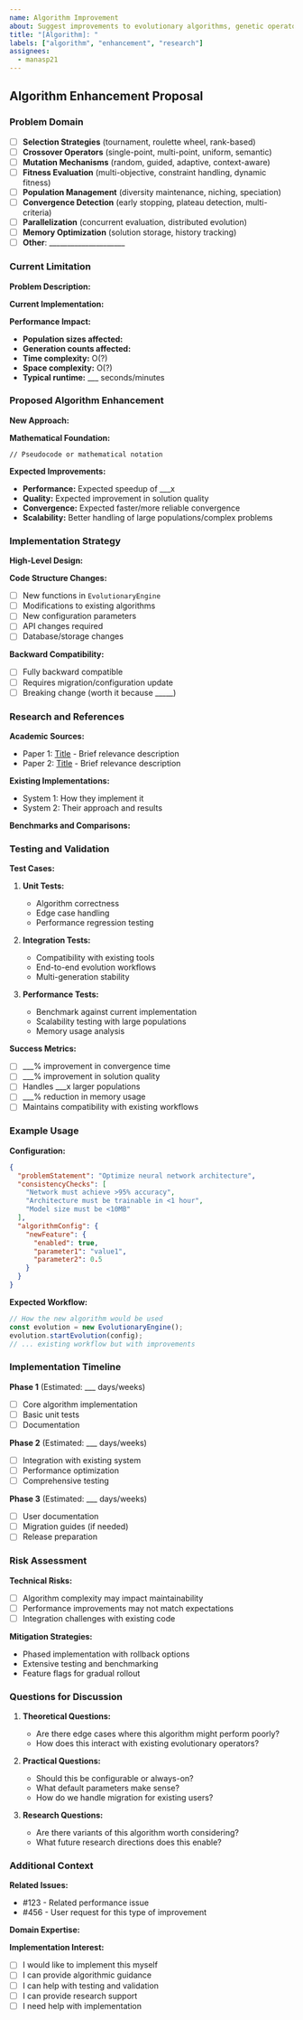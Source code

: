 ```yaml
---
name: Algorithm Improvement
about: Suggest improvements to evolutionary algorithms, genetic operators, or optimization strategies
title: "[Algorithm]: "
labels: ["algorithm", "enhancement", "research"]
assignees:
  - manasp21
---
```


## Algorithm Enhancement Proposal

### Problem Domain
<!-- What specific area of the evolutionary algorithm needs improvement? -->
- [ ] **Selection Strategies** (tournament, roulette wheel, rank-based)
- [ ] **Crossover Operators** (single-point, multi-point, uniform, semantic)
- [ ] **Mutation Mechanisms** (random, guided, adaptive, context-aware)
- [ ] **Fitness Evaluation** (multi-objective, constraint handling, dynamic fitness)
- [ ] **Population Management** (diversity maintenance, niching, speciation)
- [ ] **Convergence Detection** (early stopping, plateau detection, multi-criteria)
- [ ] **Parallelization** (concurrent evaluation, distributed evolution)
- [ ] **Memory Optimization** (solution storage, history tracking)
- [ ] **Other**: _____________________

### Current Limitation
<!-- Describe the current limitation or suboptimal behavior -->

**Problem Description:**
<!-- Detailed description of what's not working optimally -->

**Current Implementation:**
<!-- Brief description of how it currently works -->

**Performance Impact:**
- **Population sizes affected:** 
- **Generation counts affected:**
- **Time complexity:** O(?)
- **Space complexity:** O(?)
- **Typical runtime:** ___ seconds/minutes

### Proposed Algorithm Enhancement

**New Approach:**
<!-- Describe your proposed algorithmic improvement -->

**Mathematical Foundation:**
<!-- Include mathematical formulation if applicable -->
```
// Pseudocode or mathematical notation
```

**Expected Improvements:**
- **Performance:** Expected speedup of ___x
- **Quality:** Expected improvement in solution quality
- **Convergence:** Expected faster/more reliable convergence
- **Scalability:** Better handling of large populations/complex problems

### Implementation Strategy

**High-Level Design:**
<!-- How would this be implemented in the existing codebase? -->

**Code Structure Changes:**
- [ ] New functions in `EvolutionaryEngine`
- [ ] Modifications to existing algorithms
- [ ] New configuration parameters
- [ ] API changes required
- [ ] Database/storage changes

**Backward Compatibility:**
- [ ] Fully backward compatible
- [ ] Requires migration/configuration update
- [ ] Breaking change (worth it because _____)

### Research and References

**Academic Sources:**
<!-- Link to papers, books, or research that supports this approach -->
- Paper 1: [Title](URL) - Brief relevance description
- Paper 2: [Title](URL) - Brief relevance description

**Existing Implementations:**
<!-- Examples from other systems or libraries -->
- System 1: How they implement it
- System 2: Their approach and results

**Benchmarks and Comparisons:**
<!-- If you have benchmark data comparing approaches -->

### Testing and Validation

**Test Cases:**
<!-- How should this enhancement be tested? -->
1. **Unit Tests:**
   - Algorithm correctness
   - Edge case handling
   - Performance regression testing

2. **Integration Tests:**
   - Compatibility with existing tools
   - End-to-end evolution workflows
   - Multi-generation stability

3. **Performance Tests:**
   - Benchmark against current implementation
   - Scalability testing with large populations
   - Memory usage analysis

**Success Metrics:**
- [ ] ___% improvement in convergence time
- [ ] ___% improvement in solution quality
- [ ] Handles ___x larger populations
- [ ] ___% reduction in memory usage
- [ ] Maintains compatibility with existing workflows

### Example Usage

**Configuration:**
```json
{
  "problemStatement": "Optimize neural network architecture",
  "consistencyChecks": [
    "Network must achieve >95% accuracy",
    "Architecture must be trainable in <1 hour", 
    "Model size must be <10MB"
  ],
  "algorithmConfig": {
    "newFeature": {
      "enabled": true,
      "parameter1": "value1",
      "parameter2": 0.5
    }
  }
}
```

**Expected Workflow:**
```typescript
// How the new algorithm would be used
const evolution = new EvolutionaryEngine();
evolution.startEvolution(config);
// ... existing workflow but with improvements
```

### Implementation Timeline

**Phase 1** (Estimated: ___ days/weeks)
- [ ] Core algorithm implementation
- [ ] Basic unit tests
- [ ] Documentation

**Phase 2** (Estimated: ___ days/weeks)  
- [ ] Integration with existing system
- [ ] Performance optimization
- [ ] Comprehensive testing

**Phase 3** (Estimated: ___ days/weeks)
- [ ] User documentation
- [ ] Migration guides (if needed)
- [ ] Release preparation

### Risk Assessment

**Technical Risks:**
- [ ] Algorithm complexity may impact maintainability
- [ ] Performance improvements may not match expectations
- [ ] Integration challenges with existing code

**Mitigation Strategies:**
- Phased implementation with rollback options
- Extensive testing and benchmarking
- Feature flags for gradual rollout

### Questions for Discussion

1. **Theoretical Questions:**
   - Are there edge cases where this algorithm might perform poorly?
   - How does this interact with existing evolutionary operators?

2. **Practical Questions:**
   - Should this be configurable or always-on?
   - What default parameters make sense?
   - How do we handle migration for existing users?

3. **Research Questions:**
   - Are there variants of this algorithm worth considering?
   - What future research directions does this enable?

### Additional Context

<!-- Any other context, related issues, or relevant information -->

**Related Issues:**
- #123 - Related performance issue
- #456 - User request for this type of improvement

**Domain Expertise:**
<!-- Your background or expertise in this area -->

**Implementation Interest:**
- [ ] I would like to implement this myself
- [ ] I can provide algorithmic guidance
- [ ] I can help with testing and validation
- [ ] I can provide research support
- [ ] I need help with implementation